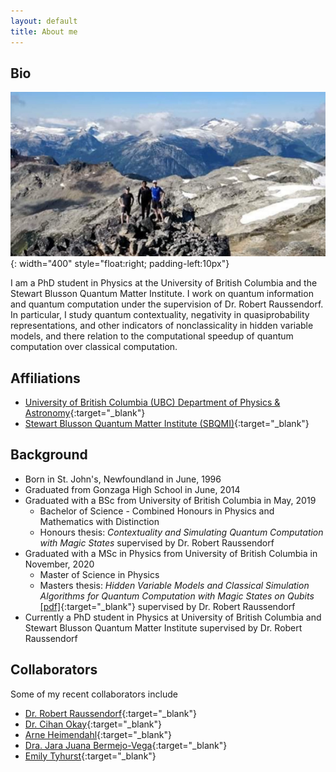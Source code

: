 ```yaml
---
layout: default
title: About me
---
```


## Bio
![Brandywine](/files/photos/CoverPhoto.JPG){: width="400" style="float:right; padding-left:10px"}

I am a PhD student in Physics at the University of British Columbia and the Stewart Blusson Quantum Matter Institute. I work on quantum information and quantum computation under the supervision of Dr. Robert Raussendorf. In particular, I study quantum contextuality, negativity in quasiprobability representations, and other indicators of nonclassicality in hidden variable models, and there relation to the computational speedup of quantum computation over classical computation.


## Affiliations
- [University of British Columbia (UBC) Department of Physics & Astronomy](https://phas.ubc.ca/){:target="_blank"}
- [Stewart Blusson Quantum Matter Institute (SBQMI)](https://qmi.ubc.ca/){:target="_blank"}

## Background
- Born in St. John's, Newfoundland in June, 1996
- Graduated from Gonzaga High School in June, 2014
- Graduated with a BSc from University of British Columbia in May, 2019
  - Bachelor of Science - Combined Honours in Physics and Mathematics with Distinction
  - Honours thesis: *Contextuality and Simulating Quantum Computation with Magic States* supervised by Dr. Robert Raussendorf
- Graduated with a MSc in Physics from University of British Columbia in November, 2020
  - Master of Science in Physics
  - Masters thesis: *Hidden Variable Models and Classical Simulation Algorithms for Quantum Computation with Magic States on Qubits* [[pdf]](/files/papers/ubc_2020_november_zurel_michael.pdf){:target="_blank"} supervised by Dr. Robert Raussendorf
- Currently a PhD student in Physics at University of British Columbia and Stewart Blusson Quantum Matter Institute supervised by Dr. Robert Raussendorf

## Collaborators
Some of my recent collaborators include
- [Dr. Robert Raussendorf](https://phas.ubc.ca/~raussen/){:target="_blank"}
- [Dr. Cihan Okay](http://cihan.okay.bilkent.edu.tr/){:target="_blank"}
- [Arne Heimendahl](https://www.mi.uni-koeln.de/opt/arne-heimendahl/){:target="_blank"}
- [Dra. Jara Juana Bermejo-Vega](https://scholar.google.com/citations?user=bcI03DIAAAAJ&hl=en&inst=17001591832933267808&oi=ao){:target="_blank"}
- [Emily Tyhurst](https://www.physics.utoronto.ca/~etyhurst/){:target="_blank"}
